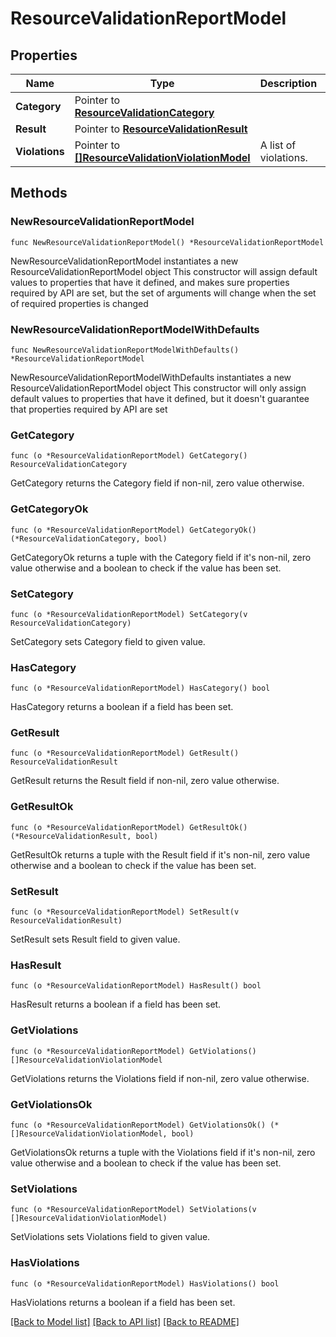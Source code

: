 # ResourceValidationReportModel

## Properties

Name | Type | Description | Notes
------------ | ------------- | ------------- | -------------
**Category** | Pointer to [**ResourceValidationCategory**](ResourceValidationCategory.md) |  | [optional] 
**Result** | Pointer to [**ResourceValidationResult**](ResourceValidationResult.md) |  | [optional] 
**Violations** | Pointer to [**[]ResourceValidationViolationModel**](ResourceValidationViolationModel.md) | A list of violations. | [optional] 

## Methods

### NewResourceValidationReportModel

`func NewResourceValidationReportModel() *ResourceValidationReportModel`

NewResourceValidationReportModel instantiates a new ResourceValidationReportModel object
This constructor will assign default values to properties that have it defined,
and makes sure properties required by API are set, but the set of arguments
will change when the set of required properties is changed

### NewResourceValidationReportModelWithDefaults

`func NewResourceValidationReportModelWithDefaults() *ResourceValidationReportModel`

NewResourceValidationReportModelWithDefaults instantiates a new ResourceValidationReportModel object
This constructor will only assign default values to properties that have it defined,
but it doesn't guarantee that properties required by API are set

### GetCategory

`func (o *ResourceValidationReportModel) GetCategory() ResourceValidationCategory`

GetCategory returns the Category field if non-nil, zero value otherwise.

### GetCategoryOk

`func (o *ResourceValidationReportModel) GetCategoryOk() (*ResourceValidationCategory, bool)`

GetCategoryOk returns a tuple with the Category field if it's non-nil, zero value otherwise
and a boolean to check if the value has been set.

### SetCategory

`func (o *ResourceValidationReportModel) SetCategory(v ResourceValidationCategory)`

SetCategory sets Category field to given value.

### HasCategory

`func (o *ResourceValidationReportModel) HasCategory() bool`

HasCategory returns a boolean if a field has been set.

### GetResult

`func (o *ResourceValidationReportModel) GetResult() ResourceValidationResult`

GetResult returns the Result field if non-nil, zero value otherwise.

### GetResultOk

`func (o *ResourceValidationReportModel) GetResultOk() (*ResourceValidationResult, bool)`

GetResultOk returns a tuple with the Result field if it's non-nil, zero value otherwise
and a boolean to check if the value has been set.

### SetResult

`func (o *ResourceValidationReportModel) SetResult(v ResourceValidationResult)`

SetResult sets Result field to given value.

### HasResult

`func (o *ResourceValidationReportModel) HasResult() bool`

HasResult returns a boolean if a field has been set.

### GetViolations

`func (o *ResourceValidationReportModel) GetViolations() []ResourceValidationViolationModel`

GetViolations returns the Violations field if non-nil, zero value otherwise.

### GetViolationsOk

`func (o *ResourceValidationReportModel) GetViolationsOk() (*[]ResourceValidationViolationModel, bool)`

GetViolationsOk returns a tuple with the Violations field if it's non-nil, zero value otherwise
and a boolean to check if the value has been set.

### SetViolations

`func (o *ResourceValidationReportModel) SetViolations(v []ResourceValidationViolationModel)`

SetViolations sets Violations field to given value.

### HasViolations

`func (o *ResourceValidationReportModel) HasViolations() bool`

HasViolations returns a boolean if a field has been set.


[[Back to Model list]](../README.md#documentation-for-models) [[Back to API list]](../README.md#documentation-for-api-endpoints) [[Back to README]](../README.md)


